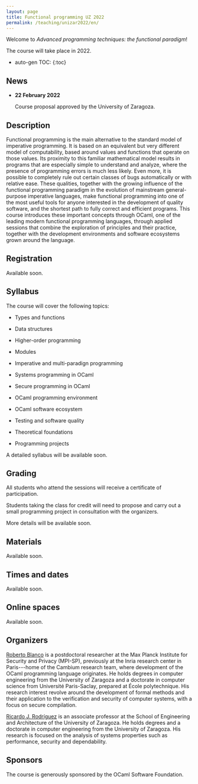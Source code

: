 ```yaml
---
layout: page
title: Functional programming UZ 2022
permalink: /teaching/unizar2022/en/
---
```


Welcome to *Advanced programming techniques: the functional paradigm*!

The course will take place in 2022.

* auto-gen TOC:
{:toc}

## News

 * **22 February 2022**

   Course proposal approved by the University of Zaragoza.

## Description

Functional programming is the main alternative to the standard model of
imperative programming. It is based on an equivalent but very different model
of computability, based around values and functions that operate on those
values. Its proximity to this familiar mathematical model results in programs
that are especially simple to understand and analyze, where the presence of
programming errors is much less likely. Even more, it is possible to completely
rule out certain classes of bugs automatically or with relative ease. These
qualities, together with the growing influence of the functional programming
paradigm in the evolution of mainstream general-purpose imperative languages,
make functional programming into one of the most useful tools for anyone
interested in the development of quality software, and the shortest path to
fully correct and efficient programs. This course introduces these important
concepts through OCaml, one of the leading modern functional programming
languages, through applied sessions that combine the exploration of principles
and their practice, together with the development environments and software
ecosystems grown around the language.

## Registration

Available soon.

## Syllabus

The course will cover the following topics:

 - Types and functions

 - Data structures

 - Higher-order programming

 - Modules

 - Imperative and multi-paradign programming

 - Systems programming in OCaml

 - Secure programming in OCaml

 - OCaml programming environment

 - OCaml software ecosystem

 - Testing and software quality

 - Theoretical foundations

 - Programming projects

A detailed syllabus will be available soon.

## Grading

All students who attend the sessions will receive a certificate of
participation.

Students taking the class for credit will need to propose and carry out a small
programming project in consultation with the organizers.

More details will be available soon.

## Materials

Available soon.

## Times and dates

Available soon.

## Online spaces

Available soon.

## Organizers

[Roberto Blanco](https://robblanco.github.io/) is a postdoctoral researcher at
the Max Planck Institute for Security and Privacy (MPI-SP), previously at the
Inria research center in Paris---home of the Cambium research team, where
development of the OCaml programming language originates. He holds degrees in
computer engineering from the University of Zaragoza and a doctorate in
computer science from Université Paris-Saclay, prepared at École polytechnique.
His research interest revolve around the development of formal methods and
their application to the verification and security of computer systems, with a
focus on secure compilation.


[Ricardo J. Rodríguez](https://webdiis.unizar.es/~ricardo/) is an associate
professor at the School of Engineering and Architecture of the University of
Zaragoza. He holds degrees and a doctorate in computer engineering from the
University of Zaragoza. His research is focused on the analysis of systems
properties such as performance, security and dependability.

## Sponsors

The course is generously sponsored by the OCaml Software Foundation.
